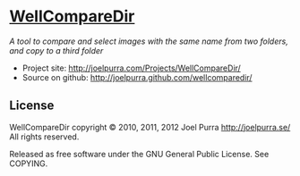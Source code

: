 # [WellCompareDir](http://joelpurra.com/Projects/WellCompareDir/)
*A tool to compare and select images with the same name from two folders, and copy to a third folder*

* Project site: http://joelpurra.com/Projects/WellCompareDir/
* Source on github: http://joelpurra.github.com/wellcomparedir/

## License
WellCompareDir copyright &copy; 2010, 2011, 2012 Joel Purra http://joelpurra.se/ All rights reserved.

Released as free software under the GNU General Public License. See COPYING.

